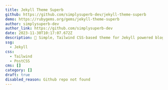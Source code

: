 ```yaml
---
title: Jekyll Theme Superb
github: https://github.com/simplysuperb-dev/jekyll-theme-superb
demo: https://rubygems.org/gems/jekyll-theme-superb
author: simplysuperb-dev
author_link: https://github.com/simplysuperb-dev
date: 2023-11-30T10:17:07.672Z
description: 🧪 Simple, Тailwind CSS-based theme for Jekyll powered blogs.
ssg:
  - Jekyll
css:
  - Tailwind
  - PostCSS
cms: []
category: []
draft: true
disabled_reason: Github repo not found
---
```


